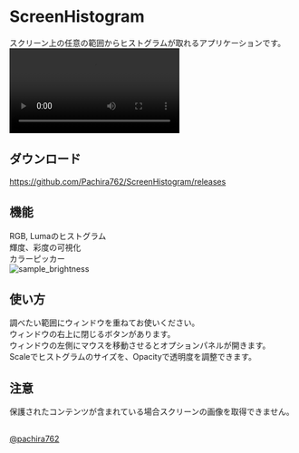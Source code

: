 # ScreenHistogram
スクリーン上の任意の範囲からヒストグラムが取れるアプリケーションです。  
![sample](https://user-images.githubusercontent.com/34003267/146632369-b383bf44-6d46-4117-833d-ea4afdbc65f1.mp4)

## ダウンロード
https://github.com/Pachira762/ScreenHistogram/releases

## 機能
RGB, Lumaのヒストグラム  
輝度、彩度の可視化  
カラーピッカー  
![sample_brightness](https://user-images.githubusercontent.com/34003267/146632575-a56d33c8-2c69-4b2b-b57c-69bd93c7d204.jpg)

## 使い方
調べたい範囲にウィンドウを重ねてお使いください。  
ウィンドウの右上に閉じるボタンがあります。  
ウィンドウの左側にマウスを移動させるとオプションパネルが開きます。  
Scaleでヒストグラムのサイズを、Opacityで透明度を調整できます。

## 注意
保護されたコンテンツが含まれている場合スクリーンの画像を取得できません。  

##  
[@pachira762](https://twitter.com/pachira762)
